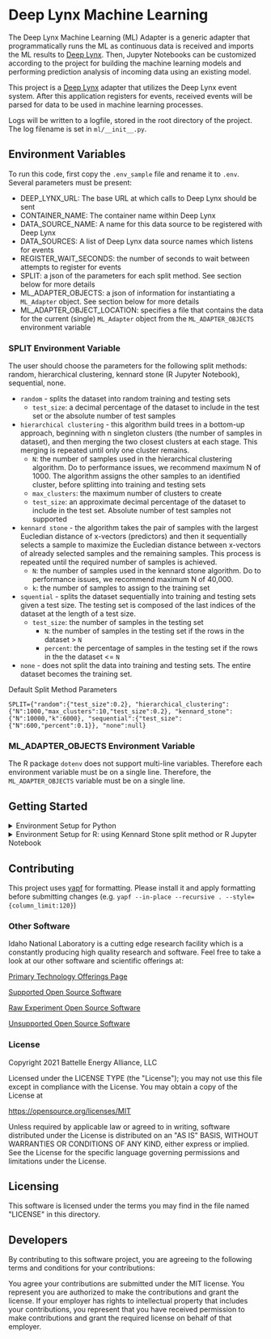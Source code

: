 # Deep Lynx Machine Learning

The Deep Lynx Machine Learning (ML) Adapter is a generic adapter that programmatically runs the ML as continuous data is received and imports the ML results to [Deep Lynx](https://github.com/idaholab/Deep-Lynx). Then, Jupyter Notebooks can be customized according to the project for building the machine learning models and performing prediction analysis of incoming data using an existing model.

This project is a [Deep Lynx](https://github.com/idaholab/Deep-Lynx) adapter that utilizes the Deep Lynx event system. After this application registers for events, received events will be parsed for data to be used in machine learning processes.

Logs will be written to a logfile, stored in the root directory of the project. The log filename is set in `ml/__init__.py`. 

## Environment Variables

To run this code, first copy the `.env_sample` file and rename it to `.env`. Several parameters must be present:
* DEEP_LYNX_URL: The base URL at which calls to Deep Lynx should be sent
* CONTAINER_NAME: The container name within Deep Lynx
* DATA_SOURCE_NAME: A name for this data source to be registered with Deep Lynx
* DATA_SOURCES: A list of Deep Lynx data source names which listens for events
* REGISTER_WAIT_SECONDS: the number of seconds to wait between attempts to register for events 
* SPLIT: a json of the parameters for each split method. See section below for more details
* ML_ADAPTER_OBJECTS: a json of information for instantiating a `ML_Adapter` object. See section below for more details
* ML_ADAPTER_OBJECT_LOCATION: specifies a file that contains the data for the current (single) `ML_Adapter` object from the `ML_ADAPTER_OBJECTS` environment variable

### SPLIT Environment Variable

The user should choose the parameters for the following split methods: random, hierarchical clustering, kennard stone (R Jupyter Notebook), sequential, none. 

* `random` - splits the dataset into random training and testing sets
    * `test_size`: a decimal percentage of the dataset to include in the test set or the absolute number of test samples
* `hierarchical clustering` - this algorithm build trees in a bottom-up approach, beginning with n singleton clusters (the number of samples in dataset), and then merging the two closest clusters at each stage. This merging is repeated until only one cluster remains.
    * `N`: the number of samples used in the hierarchical clustering algorithm. Do to performance issues, we recommend maximum N of 1000. The algorithm assigns the other samples to an identified cluster, before splitting into training and testing sets
    * `max_clusters`: the maximum number of clusters to create
    * `test_size`: an approximate decimal percentage of the dataset to include in the test set. Absolute number of test samples not supported
* `kennard stone` - the algorithm takes the pair of samples with the largest Eucledian distance of x-vectors (predictors) and then it sequentially selects a sample to maximize the Eucledian distance between x-vectors of already selected samples and the remaining samples. This process is repeated until the required number of samples is achieved.
    * `N`: the number of samples used in the kennard stone algorithm. Do to performance issues, we recommend maximum N of 40,000.
    * `k`: the number of samples to assign to the training set
* `squential` - splits the dataset sequentially into training and testing sets given a test size. The testing set is composed of the last indices of the dataset at the length of a test size.
    * `test_size`: the number of samples in the testing set
        * `N`: the number of samples in the testing set if the rows in the dataset > `N`
        * `percent`: the percentage of samples in the testing set if the rows in the the dataset <= `N`
* `none` - does not split the data into training and testing sets. The entire dataset becomes the training set.

Default Split Method Parameters
```
SPLIT={"random":{"test_size":0.2}, "hierarchical_clustering":{"N":1000,"max_clusters":10,"test_size":0.2}, "kennard_stone":{"N":10000,"k":6000}, "sequential":{"test_size":{"N":600,"percent":0.1}}, "none":null}
```
 
### ML_ADAPTER_OBJECTS Environment Variable

The R package `dotenv` does not support multi-line variables. Therefore each environment variable must be on a single line. Therefore, the `ML_ADAPTER_OBJECTS` variable must be on a single line.  

## Getting Started

<details>
  <summary>Environment Setup for Python</summary>

* Complete the [Poetry installation](https://python-poetry.org/) 
* All following commands are run in the root directory of the project:
    * Run `poetry install` to install the defined dependencies for the project.
    * Run `poetry shell` to spawns a shell.
    * Finally, run the project with the command `flask run`

</details>

<details>
  <summary>Environment Setup for R: using Kennard Stone split method or R Jupyter Notebook</summary>

### Install Poetry with Anaconda Virtual Environment
1. Install [Anaconda](https://docs.anaconda.com/anaconda/install/index.html), allows for Python and R virtual environments
2. Install [Poetry](https://python-poetry.org/), a package manager for dependencies
3. Configure the Poetry's Virtualenv location

```
poetry config settings.virtualenvs.path <CONDA-INSTALL-LOCATION> # e.g. /Users/username/opt/anaconda3
```

4. Create and activate virtual env with conda

```
$ conda create -n <MY-ENV-NAME> r-essentials r-base python=3.8
$ conda activate <MY-ENV-NAME>
(<MY-ENV-NAME>)$
```

5. Go to your project directory and install from your pyproject.toml

```
(<MY-ENV-NAME>)$ poetry install
```
### Install R Kernel
1. Install the R kernel in Jupyter Notebook
* https://richpauloo.github.io/2018-05-16-Installing-the-R-kernel-in-Jupyter-Lab/
* https://developers.refinitiv.com/en/article-catalog/article/setup-jupyter-notebook-r


2. Verify the `ir` kernel was installed

```
jupyter kernelspec list
```

3. Start Jupyter Notebook from the root directory of this project. Go to `New` to verify the R kernel was installed

```
$ conda activate <MY-ENV-NAME>
(<MY-ENV-NAME>)$ jupyter notebook
```
### Install R Packages
1. Open a new terminal and create an R terminal

```
$ conda activate <MY-ENV-NAME>
(<MY-ENV-NAME>)$ R
```  
2. Install the packages below

```
# R terminal
> install.packages('prospectr', dependencies = TRUE)
> install.packages('reticulate', dependencies = TRUE)
> install.packages('dotenv', dependencies = TRUE)
> install.packages('jsonlite', dependencies = TRUE)
```

### Run Project
Finally, run the project with flask

```
(<MY-ENV-NAME>)$ flask run
```

### Environment Variables
The R package `dotenv` does not support multi-line variables. Therefore each environment variable must be on a single line. Therefore, the `ML_ADAPTER_OBJECTS` variable must be on a single line.  


</details>

## Contributing

This project uses [yapf](https://github.com/google/yapf) for formatting. Please install it and apply formatting before submitting changes (e.g. `yapf --in-place --recursive . --style={column_limit:120}`)

### Other Software
Idaho National Laboratory is a cutting edge research facility which is a constantly producing high quality research and software. Feel free to take a look at our other software and scientific offerings at:

[Primary Technology Offerings Page](https://www.inl.gov/inl-initiatives/technology-deployment)

[Supported Open Source Software](https://github.com/idaholab)

[Raw Experiment Open Source Software](https://github.com/IdahoLabResearch)

[Unsupported Open Source Software](https://github.com/IdahoLabCuttingBoard)

### License

Copyright 2021 Battelle Energy Alliance, LLC

Licensed under the LICENSE TYPE (the "License");
you may not use this file except in compliance with the License.
You may obtain a copy of the License at

  https://opensource.org/licenses/MIT  

Unless required by applicable law or agreed to in writing, software
distributed under the License is distributed on an "AS IS" BASIS,
WITHOUT WARRANTIES OR CONDITIONS OF ANY KIND, either express or implied.
See the License for the specific language governing permissions and
limitations under the License.



Licensing
-----
This software is licensed under the terms you may find in the file named "LICENSE" in this directory.


Developers
-----
By contributing to this software project, you are agreeing to the following terms and conditions for your contributions:

You agree your contributions are submitted under the MIT license. You represent you are authorized to make the contributions and grant the license. If your employer has rights to intellectual property that includes your contributions, you represent that you have received permission to make contributions and grant the required license on behalf of that employer.
